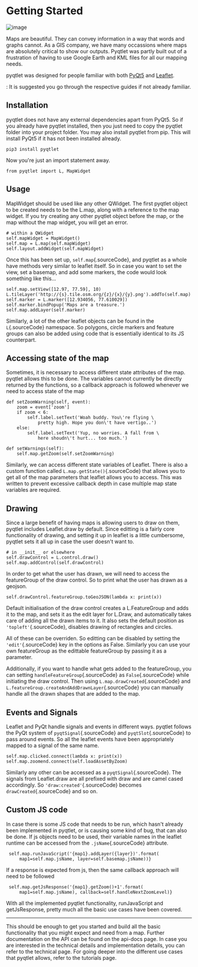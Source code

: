 Getting Started
===============

![image](maps_are_beautiful2.jpg)

Maps are beautiful. They can convey information in a way that words and
graphs cannot. As a GIS company, we have many occassions where maps are
absolutely critical to show our outputs. Pyqtlet was partly built out of
a frustration of having to use Google Earth and KML files for all our
mapping needs.

<div class="admonition note">

pyqtlet was designed for people familiar with both [PyQt5](http://zetcode.com/gui/pyqt5/) and [Leaflet](https://leafletjs.com/examples/quick-start/).

:   It is suggested you go through the respective guides if not already
    familiar.

</div>

Installation
------------

pyqtlet does not have any external dependencies apart from PyQt5. So if
you already have pyqtlet installed, then you just need to copy the
pyqtlet folder into your project folder. You may also install pyqtlet
from pip. This will install PyQt5 if it has not been installed already.

``` {.sourceCode .sh}
pip3 install pyqtlet
```

Now you're just an import statement away.

``` {.sourceCode .python}
from pyqtlet import L, MapWidget
```

Usage
-----

MapWidget should be used like any other QWidget. The first pyqtlet
object to be created needs to be the L.map, along with a reference to
the map widget. If you try creating any other pyqtlet object before the
map, or the map without the map widget, you will get an error.

``` {.sourceCode .python}
# within a QWidget
self.mapWidget = MapWidget()
self.map = L.map(self.mapWidget)
self.layout.addWidget(self.mapWidget)
```

Once this has been set up, `self.map`{.sourceCode}, and pyqtlet as a
whole have methods very similar to leaflet itself. So in case you want
to set the view, set a basemap, and add some markers, the code would
look something like this...

``` {.sourceCode .python}
self.map.setView([12.97, 77.59], 10)
L.tileLayer('http://{s}.tile.osm.org/{z}/{x}/{y}.png').addTo(self.map)
self.marker = L.marker([12.934056, 77.610029])
self.marker.bindPopup('Maps are a treasure.')
self.map.addLayer(self.marker)
```

Similarly, a lot of the other leaflet objects can be found in the
`L`{.sourceCode} namespace. So polygons, circle markers and feature
groups can also be added using code that is essentially identical to its
JS counterpart.

Accessing state of the map
--------------------------

Sometimes, it is necessary to access different state attributes of the
map. pyqtlet allows this to be done. The variables cannot currently be
directly returned by the functions, so a callback approach is followed
whenever we need to access state of the map

``` {.sourceCode .python}
def setZoomWarning(self, event):
    zoom = event['zoom']
    if zoom < 6:
        self.label.setText('Woah buddy. You\'re flying \
            pretty high. Hope you don\'t have vertigo..')
    else:
        self.label.setText('Yup, no worries. A fall from \
            here shoudn\'t hurt... too much.')

def setWarnings(self):
    self.map.getZoom(self.setZoomWarning)
```

Similarly, we can access different state variables of Leaflet. There is
also a custom function called `L.map.getState()`{.sourceCode} that
allows you to get all of the map parameters that leaflet allows you to
access. This was written to prevent excessive callback depth in case
multiple map state variables are required.

Drawing
-------

Since a large benefit of having maps is allowing users to draw on them,
pyqtlet includes Leaflet.draw by default. Since editting is a fairly
core functionality of drawing, and setting it up in leaflet is a little
cumbersome, pyqtlet sets it all up in case the user doesn't want to.

``` {.sourceCode .python}
# in __init__ or elsewhere
self.drawControl = L.control.draw()
self.map.addControl(self.drawControl)
```

In order to get what the user has drawn, we will need to access the
featureGroup of the draw control. So to print what the user has drawn as
a geojson.

``` {.sourceCode .python}
self.drawControl.featureGroup.toGeoJSON(lambda x: print(x))
```

Default initialisation of the draw control creates a L.FeatureGroup and
adds it to the map, and sets it as the edit layer for L.Draw, and
automatically takes care of adding all the drawn items to it. It also
sets the default position as `'topleft'`{.sourceCode}, disables drawing
of rectangles and circles.

All of these can be overriden. So editting can be disabled by setting
the `'edit'`{.sourceCode} key in the options as False. Similarly you can
use your own featureGroup as the edittable featureGroup by passing it as
a parameter.

Additionally, if you want to handle what gets added to the featureGroup,
you can setting `handleFeatureGroup`{.sourceCode} as
`False`{.sourceCode} while initiating the draw control. Then using
`L.map.drawCreated`{.sourceCode} and
`L.featureGroup.createAndAddDrawnLayer`{.sourceCode} you can manually
handle all the drawn shapes that are added to the map.

Events and Signals
------------------

Leaflet and PyQt handle signals and events in different ways. pyqtlet
follows the PyQt system of `pyqtSignal`{.sourceCode} and
`pyqtSlot`{.sourceCode} to pass around events. So all the leaflet events
have been appropriately mapped to a signal of the same name.

``` {.sourceCode .python}
self.map.clicked.connect(lambda x: print(x))
self.map.zoomend.connect(self.loadAssetByZoom)
```

Similarly any other can be accessed as a `pyqtSignal`{.sourceCode}. The
signals from Leaflet.draw are all prefixed with draw and are camel cased
accordingly. So `'draw:created'`{.sourceCode} becomes
`drawCreated`{.sourceCode} and so on.

Custom JS code
--------------

In case there is some JS code that needs to be run, which hasn't already
been implemented in pyqtlet, or is causing some kind of bug, that can
also be done. If js objects need to be used, their variable names in the
leaflet runtime can be accessed from the `.jsName`{.sourceCode}
attribute.

``` {.sourceCode .python
 self.map.runJavaScript('{map1}.addLayer({layer})'.format(
     map1=self.map.jsName, layer=self.basemap.jsName))}
```

If a response is expected from js, then the same callback approach will
need to be followed

``` {.sourceCode .python
 self.map.getJsResponse('{map1}.getZoom()+1'.format(
     map1=self.map.jsName), callback=self.handleNextZoomLevel)}
```

With all the implemented pyqtlet functionality, runJavaScript and
getJsResponse, pretty much all the basic use cases have been covered.

------------------------------------------------------------------------

This should be enough to get you started and build all the basic
functionality that you might expect and need from a map. Further
documentation on the API can be found on the api-docs page. In case you
are interested in the technical details and implementation details, you
can refer to the technical page. For going deeper into the different use
cases that pyqtlet allows, refer to the tutorials page.
